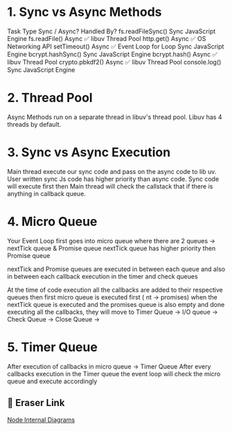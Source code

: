 # 1. Sync vs Async Methods
Task Type	            Sync / Async?	            Handled By?
fs.readFileSync()	        Sync   	                 JavaScript Engine
fs.readFile()	            Async ✅	                libuv Thread Pool
http.get()	                Async ✅	                OS Networking API
setTimeout()	            Async ✅	                Event Loop
for Loop	                Sync 	                 JavaScript Engine
bcrypt.hashSync()	        Sync 	                 JavaScript Engine
bcrypt.hash()	            Async ✅	                libuv Thread Pool
crypto.pbkdf2()	            Async ✅	                libuv Thread Pool
console.log()	            Sync 	                 JavaScript Engine

# 2. Thread Pool 
Async Methods run on a separate thread in libuv's thread pool. 
Libuv has 4 threads by default. 

# 3. Sync vs Async Execution
Main thread execute our sync code and pass on the async code to lib uv. 
User written sync Js code has higher priority than async code. 
Sync code will execute first then Main thread will check the callstack that if there is anything in callback queue.

# 4. Micro Queue
Your Event Loop first goes into micro queue where there are 2 queues -> nextTick queue & Promise queue
nextTick queue has higher priority then Promise queue

nextTick and Promise queues are executed in between each queue and also in between each callback execution in the timer and check queues

At the time of code execution all the callbacks are added to their respective queues 
then first micro queue is executed first ( nt -> promises) 
when the nextTick queue is executed and the promises queue is also empty and done executing all the callbacks,
they will move to    Timer Queue -> I/O queue -> Check Queue -> Close Queue -> 

# 5. Timer Queue
After execution of callbacks in micro queue -> Timer Queue
After every callbacks execution in the Timer queue the event loop will check the micro queue and execute accordingly

## 🔗 Eraser Link

[Node Internal Diagrams](https://app.eraser.io/workspace/LKDFcCD6ymPPy0jqZiRP)